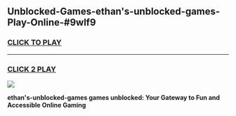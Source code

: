 
## Unblocked-Games-ethan's-unblocked-games-Play-Online-#9wlf9
<h3>
<a href="https://premium.freeplayer.one?title=ethan's-unblocked-games&ref=27F">CLICK TO PLAY</a></h3>
<hr>

<h3>
<a href="https://premium.freeplayer.one?title=ethan's-unblocked-games&ref=27F">CLICK 2 PLAY</a>
  
</h3>

<a href="https://premium.freeplayer.one?title=ethan's-unblocked-games&ref=27F"><img src="https://clearcache.store/games.png"></a>


**ethan's-unblocked-games games unblocked: Your Gateway to Fun and Accessible Online Gaming**
